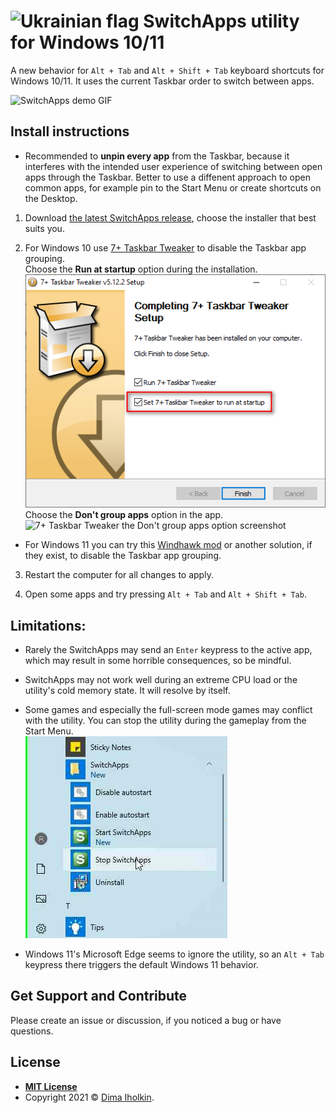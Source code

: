 # <img src="https://upload.wikimedia.org/wikipedia/commons/thumb/4/49/Flag_of_Ukraine.svg/1920px-Flag_of_Ukraine.svg.png" width="32" alt="Ukrainian flag"> SwitchApps utility for Windows 10/11



A new behavior for `Alt + Tab` and `Alt + Shift + Tab` keyboard shortcuts for Windows 10/11. It uses the current Taskbar order to switch between apps.

![SwitchApps demo GIF](/../assets/readme/demo.gif?raw=true "SwitchApps demo GIF")  



## Install instructions

* Recommended to **unpin every app** from the Taskbar, because it interferes with the intended user experience of switching between open apps through the Taskbar. Better to use a diffenent approach to open common apps, for example pin to the Start Menu or create shortcuts on the Desktop.

1. Download [the latest SwitchApps release](https://github.com/dima-iholkin/SwitchApps/releases/latest), choose the installer that best suits you.

2. For Windows 10 use [7+ Taskbar Tweaker](https://rammichael.com/7-taskbar-tweaker) to disable the Taskbar app grouping.  
Choose the **Run at startup** option during the installation.  
![7+ Taskbar Tweaker the Run at startup option screenshot](/_docs/_assets/04_7tt_autostart.png?raw=true)  
Choose the **Don't group apps** option in the app.  
![7+ Taskbar Tweaker the Don't group apps option screenshot](/../assets/readme/7tt.png?raw=true)  

* For Windows 11 you can try this [Windhawk mod](https://windhawk.net/mods/taskbar-grouping) or another solution, if they exist, to disable the Taskbar app grouping.

3. Restart the computer for all changes to apply.

4. Open some apps and try pressing `Alt + Tab` and `Alt + Shift + Tab`.



## Limitations:

* Rarely the SwitchApps may send an `Enter` keypress to the active app, which may result in some horrible consequences, so be mindful.

* SwitchApps may not work well during an extreme CPU load or the utility's cold memory state. It will resolve by itself.

* Some games and especially the full-screen mode games may conflict with the utility. You can stop the utility during the gameplay from the Start Menu.  
![Stop SwitchApps from the Start Menu screenshot](/_docs/_assets/02_StartMenu.png?raw=true)

* Windows 11's Microsoft Edge seems to ignore the utility, so an `Alt + Tab` keypress there triggers the default Windows 11 behavior.



## Get Support and Contribute

Please create an issue or discussion, if you noticed a bug or have questions.



## License

* **[MIT License](http://opensource.org/licenses/mit-license.php)**
* Copyright 2021 © <a href="https://github.com/dima-iholkin" target="_blank">Dima Iholkin</a>.
